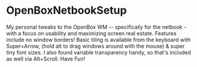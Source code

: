 OpenBoxNetbookSetup
===================

My personal tweaks to the OpenBox WM -- specifically for the netbook - with a focus on usability and maximizing screen real estate. Features include no window borders! Basic tiling is available from the keyboard with Super+Arrow, (hold alt to drag windows around with the mouse) & super tiny font sizes. I also found variable transparency handy, so that's included as well via Alt+Scroll.
Have Fun!
